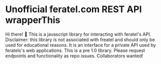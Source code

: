 # Unofficial feratel.com REST API wrapperThis 
Hi there! 👋 This is a javascript library for interacting with feratel's API.
Disclaimer: this library is not associated with freatel and should only be used for educational reasons. It is an interface for a private API used by feratels's web applications.
This is a pre 1.0 library. Please request endpoints and functionality as repo issues. Collaborators wanted!
